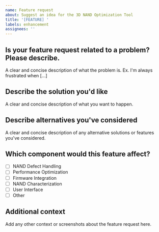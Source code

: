 ```yaml
---
name: Feature request
about: Suggest an idea for the 3D NAND Optimization Tool
title: '[FEATURE] '
labels: enhancement
assignees: ''
---
```


## Is your feature request related to a problem? Please describe.
A clear and concise description of what the problem is. Ex. I'm always frustrated when [...]

## Describe the solution you'd like
A clear and concise description of what you want to happen.

## Describe alternatives you've considered
A clear and concise description of any alternative solutions or features you've considered.

## Which component would this feature affect?
- [ ] NAND Defect Handling
- [ ] Performance Optimization
- [ ] Firmware Integration
- [ ] NAND Characterization
- [ ] User Interface
- [ ] Other

## Additional context
Add any other context or screenshots about the feature request here.